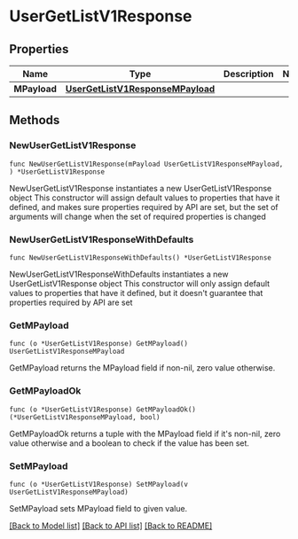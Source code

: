 # UserGetListV1Response

## Properties

Name | Type | Description | Notes
------------ | ------------- | ------------- | -------------
**MPayload** | [**UserGetListV1ResponseMPayload**](UserGetListV1ResponseMPayload.md) |  | 

## Methods

### NewUserGetListV1Response

`func NewUserGetListV1Response(mPayload UserGetListV1ResponseMPayload, ) *UserGetListV1Response`

NewUserGetListV1Response instantiates a new UserGetListV1Response object
This constructor will assign default values to properties that have it defined,
and makes sure properties required by API are set, but the set of arguments
will change when the set of required properties is changed

### NewUserGetListV1ResponseWithDefaults

`func NewUserGetListV1ResponseWithDefaults() *UserGetListV1Response`

NewUserGetListV1ResponseWithDefaults instantiates a new UserGetListV1Response object
This constructor will only assign default values to properties that have it defined,
but it doesn't guarantee that properties required by API are set

### GetMPayload

`func (o *UserGetListV1Response) GetMPayload() UserGetListV1ResponseMPayload`

GetMPayload returns the MPayload field if non-nil, zero value otherwise.

### GetMPayloadOk

`func (o *UserGetListV1Response) GetMPayloadOk() (*UserGetListV1ResponseMPayload, bool)`

GetMPayloadOk returns a tuple with the MPayload field if it's non-nil, zero value otherwise
and a boolean to check if the value has been set.

### SetMPayload

`func (o *UserGetListV1Response) SetMPayload(v UserGetListV1ResponseMPayload)`

SetMPayload sets MPayload field to given value.



[[Back to Model list]](../README.md#documentation-for-models) [[Back to API list]](../README.md#documentation-for-api-endpoints) [[Back to README]](../README.md)


